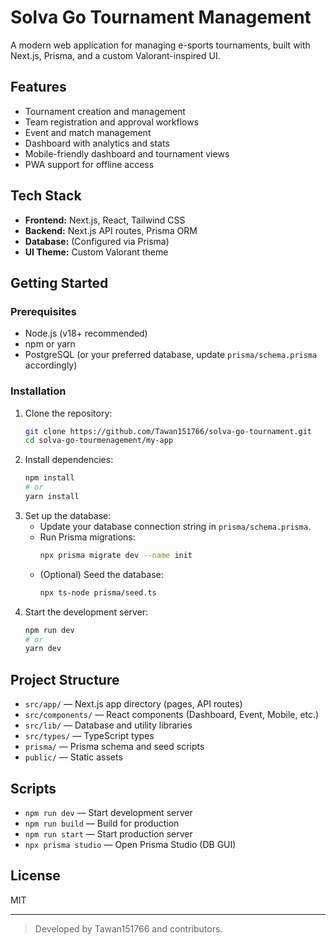 
# Solva Go Tournament Management

A modern web application for managing e-sports tournaments, built with Next.js, Prisma, and a custom Valorant-inspired UI.

## Features
- Tournament creation and management
- Team registration and approval workflows
- Event and match management
- Dashboard with analytics and stats
- Mobile-friendly dashboard and tournament views
- PWA support for offline access

## Tech Stack
- **Frontend:** Next.js, React, Tailwind CSS
- **Backend:** Next.js API routes, Prisma ORM
- **Database:** (Configured via Prisma)
- **UI Theme:** Custom Valorant theme

## Getting Started

### Prerequisites
- Node.js (v18+ recommended)
- npm or yarn
- PostgreSQL (or your preferred database, update `prisma/schema.prisma` accordingly)

### Installation
1. Clone the repository:
	```sh
	git clone https://github.com/Tawan151766/solva-go-tournament.git
	cd solva-go-tourmenagement/my-app
	```
2. Install dependencies:
	```sh
	npm install
	# or
	yarn install
	```
3. Set up the database:
	- Update your database connection string in `prisma/schema.prisma`.
	- Run Prisma migrations:
	  ```sh
	  npx prisma migrate dev --name init
	  ```
	- (Optional) Seed the database:
	  ```sh
	  npx ts-node prisma/seed.ts
	  ```
4. Start the development server:
	```sh
	npm run dev
	# or
	yarn dev
	```

## Project Structure
- `src/app/` — Next.js app directory (pages, API routes)
- `src/components/` — React components (Dashboard, Event, Mobile, etc.)
- `src/lib/` — Database and utility libraries
- `src/types/` — TypeScript types
- `prisma/` — Prisma schema and seed scripts
- `public/` — Static assets

## Scripts
- `npm run dev` — Start development server
- `npm run build` — Build for production
- `npm run start` — Start production server
- `npx prisma studio` — Open Prisma Studio (DB GUI)

## License
MIT

---

> Developed by Tawan151766 and contributors.
